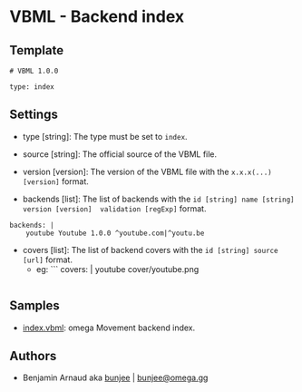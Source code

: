 # VBML - Backend index

## Template

```
# VBML 1.0.0

type: index
```

## Settings

- type [string]: The type must be set to `index`.

- source [string]: The official source of the VBML file.

- version [version]: The version of the VBML file with the `x.x.x(...) [version]` format.

- backends [list]: The list of backends with the `id [string] name [string] version [version] 
validation [regExp]` format.
```
backends: |
    youtube Youtube 1.0.0 ^youtube.com|^youtu.be
```

- covers [list]: The list of backend covers with the `id [string] source [url]` format.
    - eg: ```
      covers: |
          youtube cover/youtube.png
      ```

## Samples

- [index.vbml](https://github.com/omega-gg/backend/blob/master/index.vbml): omega Movement backend index.

## Authors

- Benjamin Arnaud aka [bunjee](http://bunjee.me) | <bunjee@omega.gg>

